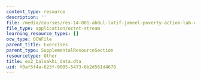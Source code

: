 ```yaml
---
content_type: resource
description: ''
file: /media/courses/res-14-001-abdul-latif-jameel-poverty-action-lab-executive-training-evaluating-social-programs-2009-spring-2009/f0af5f4a623f900554736b2d561d4678_ex2_balsakhi_data.dta
file_type: application/octet-stream
learning_resource_types: []
ocw_type: OCWFile
parent_title: Exercises
parent_type: SupplementalResourceSection
resourcetype: Other
title: ex2_balsakhi_data.dta
uid: f0af5f4a-623f-9005-5473-6b2d561d4678
---
```

